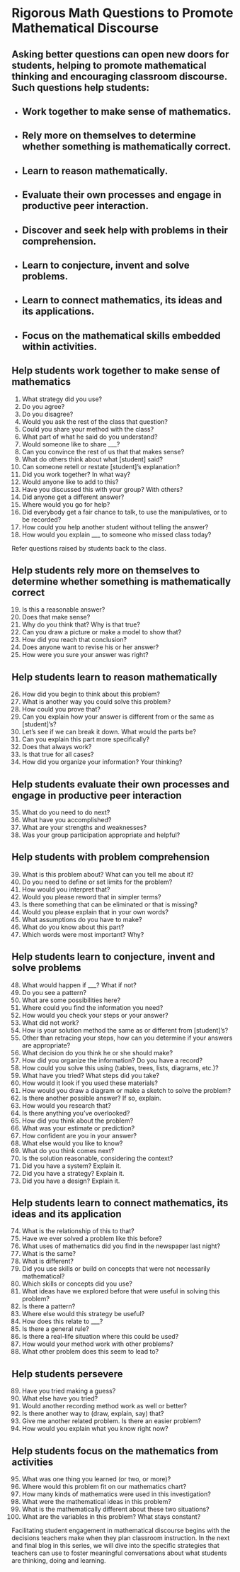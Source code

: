 # Rigorous Math Questions to Promote Mathematical Discourse

## Asking better questions can open new doors for students, helping to promote mathematical thinking and encouraging classroom discourse. Such questions help students:

* ## Work together to make sense of mathematics.

* ## Rely more on themselves to determine whether something is mathematically correct.

* ## Learn to reason mathematically.

* ## Evaluate their own processes and engage in productive peer interaction.

* ## Discover and seek help with problems in their comprehension.

* ## Learn to conjecture, invent and solve problems.

* ## Learn to connect mathematics, its ideas and its applications.

* ## Focus on the mathematical skills embedded within activities.

## **Help students work together to make sense of mathematics**

1. What strategy did you use?  
2. Do you agree?  
3. Do you disagree?  
4. Would you ask the rest of the class that question?  
5. Could you share your method with the class?  
6. What part of what he said do you understand?  
7. Would someone like to share \_\_\_?  
8. Can you convince the rest of us that that makes sense?  
9. What do others think about what \[student\] said?  
10. Can someone retell or restate \[student\]’s explanation?  
11. Did you work together? In what way?  
12. Would anyone like to add to this?  
13. Have you discussed this with your group? With others?  
14. Did anyone get a different answer?  
15. Where would you go for help?  
16. Did everybody get a fair chance to talk, to use the manipulatives, or to be recorded?  
17. How could you help another student without telling the answer?  
18. How would you explain \_\_\_ to someone who missed class today?

Refer questions raised by students back to the class.

## **Help students rely more on themselves to determine whether something is mathematically correct**

19. Is this a reasonable answer?  
20. Does that make sense?  
21. Why do you think that? Why is that true?  
22. Can you draw a picture or make a model to show that?  
23. How did you reach that conclusion?  
24. Does anyone want to revise his or her answer?  
25. How were you sure your answer was right?

## **Help students learn to reason mathematically**

26. How did you begin to think about this problem?  
27. What is another way you could solve this problem?  
28. How could you prove that?  
29. Can you explain how your answer is different from or the same as \[student\]’s?  
30. Let’s see if we can break it down. What would the parts be?  
31. Can you explain this part more specifically?  
32. Does that always work?  
33. Is that true for all cases?  
34. How did you organize your information? Your thinking?

## **Help students evaluate their own processes and engage in productive peer interaction**

35. What do you need to do next?  
36. What have you accomplished?  
37. What are your strengths and weaknesses?  
38. Was your group participation appropriate and helpful?

## **Help students with problem comprehension**

39. What is this problem about? What can you tell me about it?  
40. Do you need to define or set limits for the problem?  
41. How would you interpret that?  
42. Would you please reword that in simpler terms?  
43. Is there something that can be eliminated or that is missing?  
44. Would you please explain that in your own words?  
45. What assumptions do you have to make?  
46. What do you know about this part?  
47. Which words were most important? Why?

## **Help students learn to conjecture, invent and solve problems**

48. What would happen if \_\_\_? What if not?  
49. Do you see a pattern?  
50. What are some possibilities here?  
51. Where could you find the information you need?  
52. How would you check your steps or your answer?  
53. What did not work?  
54. How is your solution method the same as or different from \[student\]’s?  
55. Other than retracing your steps, how can you determine if your answers are appropriate?  
56. What decision do you think he or she should make?  
57. How did you organize the information? Do you have a record?  
58. How could you solve this using (tables, trees, lists, diagrams, etc.)?  
59. What have you tried? What steps did you take?  
60. How would it look if you used these materials?  
61. How would you draw a diagram or make a sketch to solve the problem?  
62. Is there another possible answer? If so, explain.  
63. How would you research that?  
64. Is there anything you’ve overlooked?  
65. How did you think about the problem?  
66. What was your estimate or prediction?  
67. How confident are you in your answer?  
68. What else would you like to know?  
69. What do you think comes next?  
70. Is the solution reasonable, considering the context?  
71. Did you have a system? Explain it.  
72. Did you have a strategy? Explain it.  
73. Did you have a design? Explain it.

## **Help students learn to connect mathematics, its ideas and its application**

74. What is the relationship of this to that?  
75. Have we ever solved a problem like this before?  
76. What uses of mathematics did you find in the newspaper last night?  
77. What is the same?  
78. What is different?  
79. Did you use skills or build on concepts that were not necessarily mathematical?  
80. Which skills or concepts did you use?  
81. What ideas have we explored before that were useful in solving this problem?  
82. Is there a pattern?  
83. Where else would this strategy be useful?  
84. How does this relate to \_\_\_?  
85. Is there a general rule?  
86. Is there a real-life situation where this could be used?  
87. How would your method work with other problems?  
88. What other problem does this seem to lead to?

## **Help students persevere**

89. Have you tried making a guess?  
90. What else have you tried?  
91. Would another recording method work as well or better?  
92. Is there another way to (draw, explain, say) that?  
93. Give me another related problem. Is there an easier problem?  
94. How would you explain what you know right now?

## **Help students focus on the mathematics from activities**

95. What was one thing you learned (or two, or more)?  
96. Where would this problem fit on our mathematics chart?  
97. How many kinds of mathematics were used in this investigation?  
98. What were the mathematical ideas in this problem?  
99. What is the mathematically different about these two situations?  
100. What are the variables in this problem? What stays constant?

Facilitating student engagement in mathematical discourse begins with the decisions teachers make when they plan classroom instruction. In the next and final blog in this series, we will dive into the specific strategies that teachers can use to foster meaningful conversations about what students are thinking, doing and learning.

